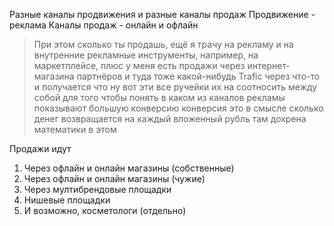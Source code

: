 Разные каналы продвижения и разные каналы продаж
Продвижение - реклама
Каналы продаж - онлайн и офлайн 

> При этом сколько ты продашь, ещё я трачу на рекламу и на внутренние рекламные инструменты, например, на маркетплейсе, плюс у меня есть продажи через интернет-магазина партнёров и туда тоже какой-нибудь Trafic через что-то и получается что ну вот эти все ручейки их на соотносить между собой для того чтобы понять в каком из каналов рекламы показывают большую конверсию конверсия это в смысле сколько денег возвращается на каждый вложенный рубль там дохрена математики в этом

Продажи идут
1. Через офлайн и онлайн магазины (собственные)
2. Через офлайн и онлайн магазины (чужие)
3. Через мултибрендовые площадки
4. Нишевые площадки
5. И возможно, косметологи (отдельно)